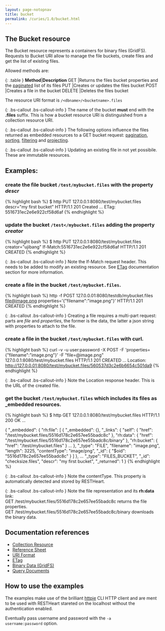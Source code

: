 ```yaml
---
layout: page-notopnav
title: bucket
permalink: /curies/1.0/bucket.html
---
```


## The Bucket resource

The Bucket resource represents a containers for binary files (GridFS). 
Requests to Bucket URI allow to manage the file buckets, create files and get the list of existing files.

Allowed methods are:

{: .table }
**Method**|**Description**
GET	|Returns the files bucket properties and the <a href="paging.html">paginated</a> list of its files
PUT	|Creates or updates the files bucket
POST	|Creates a file in the bucket
DELETE	|Deletes the files bucket

The resource URI format is <code>/&lt;dbname&gt;/&lt;bucketname&gt;.files</code>

{: .bs-callout .bs-callout-info }
The name of the bucket **must** end with the **.files** suffix. This is how a bucket resource URI is distinguished from a collection resource URI.

{: .bs-callout .bs-callout-info }
The following options influence the files returned as embedded resources to a GET bucket request: [pagination](paging.html), [sorting](sort.html), [filtering](filter.html) and [projecting](keys.html).

{: .bs-callout .bs-callout-info }
Updating an existing file in not yet possibile. These are immutable resources.

## Examples:

### create the file bucket <code>/test/mybucket.files</code> with the property *descr*

{% highlight bash %}
$ http PUT 127.0.0.1:8080/test/mybucket.files descr="my first bucket"
HTTP/1.1 201 Created
...
ETag: 5516731ec2e6e922cf58d6af
{% endhighlight %}

### update the bucket <code>/test</mybucket.files</code> adding the property *creator*

{% highlight bash %}
$ http PUT 127.0.0.1:8080/test/mybucket.files creator="ujibang" If-Match:5516731ec2e6e922cf58d6af
HTTP/1.1 201 CREATED
{% endhighlight %}

{: .bs-callout .bs-callout-info }
Note the If-Match request header. This needs to be added to modify an existing resource. 
See [ETag](https://softinstigate.atlassian.net/wiki/x/hICM) documentation section for more information.

### create a file in the bucket <code>/test/mybucket.files</code>.

{% highlight bash %}
http -f POST 127.0.0.01:8080/testdb/mybucket.files file@image.png properties='{"filename":"image.png"}'
HTTP/1.1 201 CREATED
{% endhighlight %}

{: .bs-callout .bs-callout-info }
Creating a file requires a multi-part request: parts are *file* and *properties*, the former is the data, the latter a json string with properties to attach to the file.

### create a file in the bucket <code>/test/mybucket.files</code> with curl.
{% highlight bash %}
curl -v -u user:password -X POST -F 'properties={"filename":"image.png"}' -F "file=@image.png" 127.0.0.1:8080/test/mybucket.files
HTTP/1.1 201 CREATED
...
Location: http://127.0.0.01:8080/test/mybucket.files/560537d3c2e6b6654c501da9
{% endhighlight %}

{: .bs-callout .bs-callout-info }
Note the Location response header. This is the URL of the created file.

### get the bucket <code>/test/mybucket.files</code> which includes its files as _embedded resources.

{% highlight bash %}
$ http GET 127.0.0.1:8080/test/mybucket.files
HTTP/1.1 200 OK
...

{
  "_embedded": {
    "rh:file": [
      {
        "_embedded": {},
        "_links": {
          "self": {
            "href": "/test/mybucket.files/5516d178c2e657ee55badc8c"
          },
          "rh:data": {
            "href": "/test/mybucket.files/5516d178c2e657ee55badc8c/binary"
          },
          "rh:bucket": {
            "href": "/test/mybucket.files"
          }
          ...
        },
        "_type": "FILE",
        "filename": "image.png",
        "length": 3225,
        "contentType": "image/png",
        "_id": {
          "$oid": "5516d178c2e657ee55badc8c"
        }
      ]
  },
  ...
  "_type": "FILES_BUCKET",
  "_id": "checksize.files",
  "descr": "my first bucket",
  "_returned": 1
}
{% endhighlight %}

{: .bs-callout .bs-callout-info }
Note the contentType. This property is automatically detected and stored by RESTHeart.

{: .bs-callout .bs-callout-info }
Note the file representation and its **rh:data** link:<br>
GET /test/mybucket.files/5516d178c2e657ee55badc8c returns the file properties.<br>
GET /test/mybucket.files/5516d178c2e657ee55badc8c/binary downloads the binary data.

## Documentation references

* [Collection Resource](coll.html)
* <a href="https://softinstigate.atlassian.net/wiki/x/SoCM" target="_blank">Reference Sheet</a>
* <a href="https://softinstigate.atlassian.net/wiki/x/ToCM" target="_blank">URI Format</a>
* <a href="https://softinstigate.atlassian.net/wiki/x/hICM" target="_blank">ETag</a>
* <a href="https://softinstigate.atlassian.net/wiki/x/RoCw" target="_blank">Binary Data (GridFS)</a>
* <a href="https://softinstigate.atlassian.net/wiki/x/XACk" target="_blank">Query Documents</a>

## How to use the examples
The examples make use of the brilliant [httpie](https://github.com/jkbrzt/httpie) CLI HTTP client and are ment to be used with RESTHeart stareted on the localhost without the authentication enabled.

Eventually pass username and password with the <code>-a username:password</code> option.